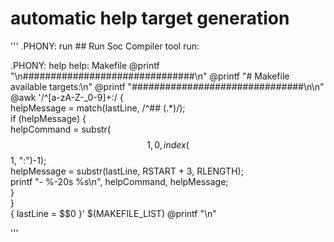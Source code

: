 # automatic help target generation

'''
.PHONY: run
\## Run Soc Compiler tool
run: 

.PHONY: help
help: Makefile
	@printf "\n###############################\n"
	@printf "# Makefile available targets:\n"
	@printf "###############################\n\n"
	@awk '/^[a-zA-Z\-\_0-9]+:/ { \
		helpMessage = match(lastLine, /^## (.*)/); \
		if (helpMessage) { \
			helpCommand = substr($$1, 0, index($$1, ":")-1); \
			helpMessage = substr(lastLine, RSTART + 3, RLENGTH); \
			printf "- %-20s %s\n", helpCommand, helpMessage; \
		} \
	} \
	{ lastLine = $$0 }' $(MAKEFILE_LIST)
	@printf "\n"

'''